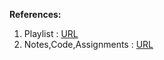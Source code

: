 <b>References:</b>
<ol type="1">
    <li>Playlist : <a target="_blank" href="https://www.youtube.com/playlist?list=PL9gnSGHSqcnr_DxHsP7AW9ftq0AtAyYqJ">URL</a></li>
    <li>Notes,Code,Assignments : <a target="_blank" href="https://github.com/kunal-kushwaha/DSA-Bootcamp-Java">URL</a></li>
</ol>
